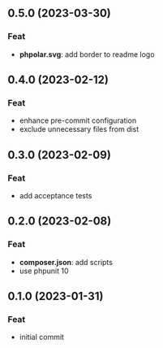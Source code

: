 ## 0.5.0 (2023-03-30)

### Feat

- **phpolar.svg**: add border to readme logo

## 0.4.0 (2023-02-12)

### Feat

- enhance pre-commit configuration
- exclude unnecessary files from dist

## 0.3.0 (2023-02-09)

### Feat

- add acceptance tests

## 0.2.0 (2023-02-08)

### Feat

- **composer.json**: add scripts
- use phpunit 10

## 0.1.0 (2023-01-31)

### Feat

- initial commit
